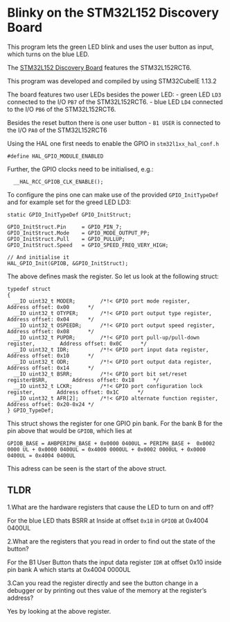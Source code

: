 # Blinky on the STM32L152 Discovery Board

This program lets the green LED blink and uses the user button as input, which turns on the blue LED.

The [STM32L152 Discovery Board](https://www.st.com/en/evaluation-tools/32l152cdiscovery.html) features the STM32L152RCT6.

This program was developed and compiled by using STM32CubeIE 1.13.2

The board features two user LEDs besides the power LED:
    - green LED `LD3` connected to the I/O `PB7` of the STM32L152RCT6.
    - blue LED `LD4` connected to the I/O `PB6` of the STM32L152RCT6.

Besides the reset button there is one user button
    -  `B1 USER` is connected to the I/O `PA0` of the STM32L152RCT6

Using the HAL one first needs to enable the GPIO in `stm32l1xx_hal_conf.h`

```
#define HAL_GPIO_MODULE_ENABLED
```

Further, the GPIO clocks need to be initialised, e.g.:
```
  __HAL_RCC_GPIOB_CLK_ENABLE();
```

To configure the pins one can make use of the provided `GPIO_InitTypeDef` and for example set for the greed LED LD3:
```
static GPIO_InitTypeDef GPIO_InitStruct;

GPIO_InitStruct.Pin     = GPIO_PIN_7;
GPIO_InitStruct.Mode    = GPIO_MODE_OUTPUT_PP;
GPIO_InitStruct.Pull    = GPIO_PULLUP;
GPIO_InitStruct.Speed   = GPIO_SPEED_FREQ_VERY_HIGH;

// And initialise it
HAL_GPIO_Init(GPIOB, &GPIO_InitStruct);
```

The above defines mask the register. So let us look at the following struct:
```
typedef struct
{
  __IO uint32_t MODER;        /*!< GPIO port mode register,                     Address offset: 0x00      */
  __IO uint32_t OTYPER;       /*!< GPIO port output type register,              Address offset: 0x04      */
  __IO uint32_t OSPEEDR;      /*!< GPIO port output speed register,             Address offset: 0x08      */
  __IO uint32_t PUPDR;        /*!< GPIO port pull-up/pull-down register,        Address offset: 0x0C      */
  __IO uint32_t IDR;          /*!< GPIO port input data register,               Address offset: 0x10      */
  __IO uint32_t ODR;          /*!< GPIO port output data register,              Address offset: 0x14      */
  __IO uint32_t BSRR;         /*!< GPIO port bit set/reset registerBSRR,        Address offset: 0x18      */
  __IO uint32_t LCKR;         /*!< GPIO port configuration lock register,       Address offset: 0x1C      */
  __IO uint32_t AFR[2];       /*!< GPIO alternate function register,            Address offset: 0x20-0x24 */
} GPIO_TypeDef;
```
This struct shows the register for one GPIO pin bank. For the bank B for the pin above that would be `GPIOB`, which lies at
```
GPIOB_BASE = AHBPERIPH_BASE + 0x0000 0400UL = PERIPH_BASE +  0x0002 0000 UL + 0x0000 0400UL = 0x4000 0000UL + 0x0002 0000UL + 0x0000 0400UL = 0x4004 0400UL
```
This adress can be seen is the start of the above struct.

## TLDR
1.What are the hardware registers that cause the LED to turn on and off?

  For the blue LED thats BSRR at Inside at offset `0x18` in `GPIOB` at 0x4004 0400UL
  
2.What are the registers that you read in order to find out the state of the button?

 For the B1 User Button thats the input data register `IDR` at offset 0x10 inside pin bank A which starts at 0x4004 0000UL
 
3.Can you read the register directly and see the button change in a debugger or by printing out thes value of the memory at the register’s address?

 Yes by looking at the above register.


